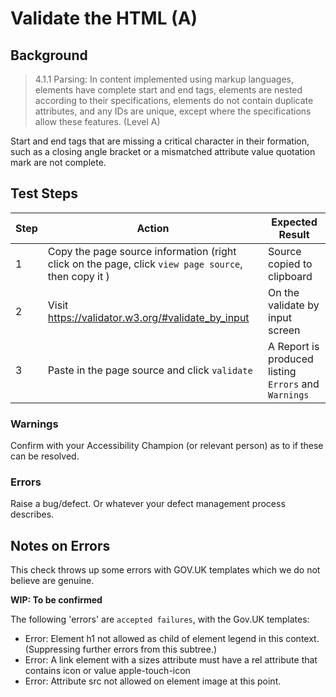 ﻿# Validate the HTML (A)

## Background

> 4.1.1 Parsing: In content implemented using markup languages, elements have complete start and end tags, elements are nested according to
> their specifications, elements do not contain duplicate attributes,
> and any IDs are unique, except where the specifications allow these
> features. (Level A)

Start and end tags that are missing a critical character in their formation, such as a closing angle bracket or a mismatched attribute value quotation mark are not complete.

## Test Steps

|Step  |Action| Expected Result |
|--|--|--|
|1  |Copy the page source information (right click on the page, click `view page source`, then copy it ) |Source copied to clipboard|
|2|Visit https://validator.w3.org/#validate_by_input|On the validate by input screen|
|3|Paste in the page source and click `validate`|A Report is produced listing `Errors` and `Warnings`|

### Warnings
Confirm with your Accessibility Champion (or relevant person) as to if these can be resolved.

### Errors
Raise a bug/defect. Or whatever your defect management process describes.


## Notes on Errors
This check throws up some errors with GOV.UK templates which we do not believe are genuine.

**WIP: To be confirmed**

The following 'errors' are `accepted failures`, with the Gov.UK templates:

- Error: Element h1 not allowed as 
child of element legend in this 
context. (Suppressing further 
errors from this subtree.)
- Error: A link element with a sizes 
attribute must have a rel attribute 
that contains icon or value 
apple-touch-icon
- Error: Attribute src not allowed on 
element image at this point.




